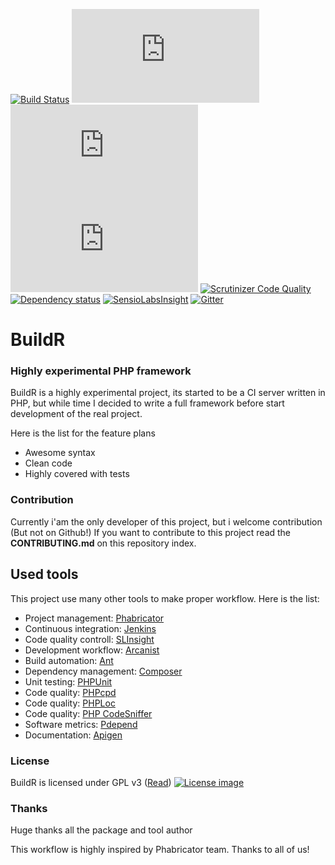 [![Build Status](http://ci.zolli.hu/buildStatus/icon?job=BuildR)](http://ci.zolli.hu/job/BuildR/) 
[![Code Coverage](http://status.buildr-framework.io/buildstatus/status.php)](http://ci.zolli.hu/job/BuildR) 
[![Code Coverage](http://status.buildr-framework.io/buildstatus/status.php?type=tests)](http://ci.zolli.hu/job/BuildR) 
[![Code Coverage](http://status.buildr-framework.io/buildstatus/status.php?type=crap)](http://ci.zolli.hu/job/BuildR) 
[![Scrutinizer Code Quality](https://scrutinizer-ci.com/g/Zolli/BuildR/badges/quality-score.png?b=master)](https://scrutinizer-ci.com/g/Zolli/BuildR/?branch=master) 
[![Dependency status](https://www.versioneye.com/user/projects/555a272f634daa30fb000002/badge.svg?style=flat)]() 
[![SensioLabsInsight](https://insight.sensiolabs.com/projects/ceb36416-12c1-4da8-9567-e460a751bc0c/mini.png)](https://insight.sensiolabs.com/projects/ceb36416-12c1-4da8-9567-e460a751bc0c) 
[![Gitter](https://badges.gitter.im/Join%20Chat.svg)](https://gitter.im/Zolli/BuildR?utm_source=badge&utm_medium=badge&utm_campaign=pr-badge)

# BuildR
### Highly experimental PHP framework

BuildR is a highly experimental project, its started to be a CI server written in PHP, but while time I decided to write a full framework before start development of the real project.

Here is the list for the feature plans
 
 * Awesome syntax
 * Clean code
 * Highly covered with tests

### Contribution

Currently i'am the only developer of this project, but i welcome contribution (But not on Github!)
If you want to contribute to this project read the **CONTRIBUTING.md** on this repository index.

## Used tools

This project use many other tools to make proper workflow. Here is the list:

 * Project management: [Phabricator](http://phabricator.org/)
 * Continuous integration: [Jenkins](http://jenkins-ci.org/)
 * Code quality controll: [SLInsight](https://insight.sensiolabs.com/)
 * Development workflow: [Arcanist](http://phabricator.org/)
 * Build automation: [Ant](http://ant.apache.org/)
 * Dependency management: [Composer](https://getcomposer.org/)
 * Unit testing: [PHPUnit](https://phpunit.de/)
 * Code quality: [PHPcpd](https://github.com/sebastianbergmann/phpcpd)
 * Code quality: [PHPLoc](https://github.com/sebastianbergmann/phploc)
 * Code quality: [PHP CodeSniffer](https://www.squizlabs.com/php-codesniffer)
 * Software metrics: [Pdepend](http://pdepend.org/)
 * Documentation: [Apigen](http://www.apigen.org/)

### License

BuildR is licensed under GPL v3 ([Read](https://raw.githubusercontent.com/Zolli/BuildR/master/LICENSE.md))
[![License image](http://gplv3.fsf.org/gplv3-88x31.png)]()

### Thanks

Huge thanks all the package and tool author

This workflow is highly inspired by Phabricator team. Thanks to all of us!
